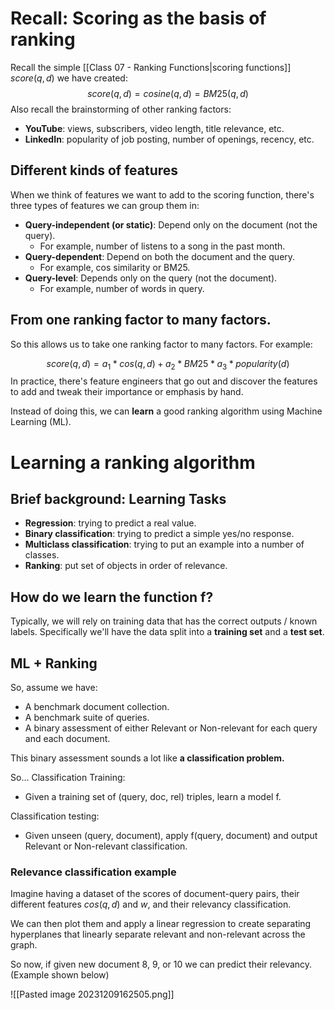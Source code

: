 # Recall: Scoring as the basis of ranking

Recall the simple [[Class 07 - Ranking Functions|scoring functions]] $score(q,d)$ we have created: 
$$score(q,d)= cosine(q,d) = BM25(q,d)$$
Also recall the brainstorming of other ranking factors:
- **YouTube**: views, subscribers, video length, title relevance, etc.
- **LinkedIn**: popularity of job posting, number of openings, recency, etc.

## Different kinds of features

When we think of features we want to add to the scoring function, there's three types of features we can group them in: 
- **Query-independent (or static)**: Depend only on the document (not the query).
	- For example, number of listens to a song in the past month.
- **Query-dependent**: Depend on both the document and the query.
	-  For example, cos similarity or BM25.
- **Query-level**: Depends only on the query (not the document).
	- For example, number of words in query.

## From one ranking factor to many factors.
So this allows us to take one ranking factor to many factors. For example:

$$score(q,d) = a_1 * cos(q,d) + a_2 * BM25 * a_3 * popularity(d)$$ 
In practice, there's feature engineers that go out and discover the features to add and tweak their importance or emphasis by hand.

Instead of doing this, we can **learn** a good ranking algorithm using Machine Learning (ML).

# Learning a ranking algorithm
## Brief background: Learning Tasks

- **Regression**: trying to predict a real value.
- **Binary classification**: trying to predict a simple yes/no response.
- **Multiclass classification**: trying to put an example into a number of classes. 
- **Ranking**: put set of objects in order of relevance.

## How do we learn the function f?

Typically, we will rely on training data that has the correct outputs / known labels.
Specifically we'll have the data split into a **training set** and a **test set**.

## ML + Ranking
So, assume we have:
- A benchmark document collection.
- A benchmark suite of queries.
- A binary assessment of either Relevant or Non-relevant for each query and each document.

This binary assessment sounds a lot like **a classification problem.**

So...
Classification Training:
- Given a training set of (query, doc, rel) triples, learn a model f.

Classification testing:
- Given unseen (query, document), apply f(query, document) and output Relevant or Non-relevant classification.

### Relevance classification example

Imagine having a dataset of the scores of document-query pairs, their different features $cos(q,d)$ and $w$, and their relevancy classification.

We can then plot them and apply a linear regression to create separating hyperplanes that linearly separate relevant and non-relevant across the graph. 

So now, if given new document 8, 9, or 10 we can predict their relevancy. 
(Example shown below)

![[Pasted image 20231209162505.png]]